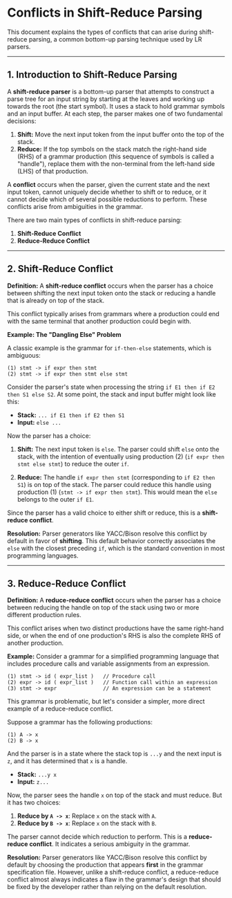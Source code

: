 # Conflicts in Shift-Reduce Parsing

This document explains the types of conflicts that can arise during shift-reduce parsing, a common bottom-up parsing technique used by LR parsers.

---

## 1. Introduction to Shift-Reduce Parsing

A **shift-reduce parser** is a bottom-up parser that attempts to construct a parse tree for an input string by starting at the leaves and working up towards the root (the start symbol). It uses a stack to hold grammar symbols and an input buffer. At each step, the parser makes one of two fundamental decisions:

1.  **Shift:** Move the next input token from the input buffer onto the top of the stack.
2.  **Reduce:** If the top symbols on the stack match the right-hand side (RHS) of a grammar production (this sequence of symbols is called a "handle"), replace them with the non-terminal from the left-hand side (LHS) of that production.

A **conflict** occurs when the parser, given the current state and the next input token, cannot uniquely decide whether to shift or to reduce, or it cannot decide which of several possible reductions to perform. These conflicts arise from ambiguities in the grammar.

There are two main types of conflicts in shift-reduce parsing:

1.  **Shift-Reduce Conflict**
2.  **Reduce-Reduce Conflict**

---

## 2. Shift-Reduce Conflict

**Definition:**
A **shift-reduce conflict** occurs when the parser has a choice between shifting the next input token onto the stack or reducing a handle that is already on top of the stack.

This conflict typically arises from grammars where a production could end with the same terminal that another production could begin with.

**Example: The "Dangling Else" Problem**

A classic example is the grammar for `if-then-else` statements, which is ambiguous:
```
(1) stmt -> if expr then stmt
(2) stmt -> if expr then stmt else stmt
```

Consider the parser's state when processing the string `if E1 then if E2 then S1 else S2`.
At some point, the stack and input buffer might look like this:

*   **Stack:** `... if E1 then if E2 then S1`
*   **Input:** `else ...`

Now the parser has a choice:

1.  **Shift:** The next input token is `else`. The parser could shift `else` onto the stack, with the intention of eventually using production (2) (`if expr then stmt else stmt`) to reduce the outer `if`.

2.  **Reduce:** The handle `if expr then stmt` (corresponding to `if E2 then S1`) is on top of the stack. The parser could reduce this handle using production (1) (`stmt -> if expr then stmt`). This would mean the `else` belongs to the outer `if E1`.

Since the parser has a valid choice to either shift or reduce, this is a **shift-reduce conflict**.

**Resolution:**
Parser generators like YACC/Bison resolve this conflict by default in favor of **shifting**. This default behavior correctly associates the `else` with the closest preceding `if`, which is the standard convention in most programming languages.

---

## 3. Reduce-Reduce Conflict

**Definition:**
A **reduce-reduce conflict** occurs when the parser has a choice between reducing the handle on top of the stack using two or more different production rules.

This conflict arises when two distinct productions have the same right-hand side, or when the end of one production's RHS is also the complete RHS of another production.

**Example:**
Consider a grammar for a simplified programming language that includes procedure calls and variable assignments from an expression.
```
(1) stmt -> id ( expr_list )   // Procedure call
(2) expr -> id ( expr_list )   // Function call within an expression
(3) stmt -> expr               // An expression can be a statement
```
This grammar is problematic, but let's consider a simpler, more direct example of a reduce-reduce conflict.

Suppose a grammar has the following productions:
```
(1) A -> x
(2) B -> x
```
And the parser is in a state where the stack top is `...y` and the next input is `z`, and it has determined that `x` is a handle.
*   **Stack:** `...y x`
*   **Input:** `z...`

Now, the parser sees the handle `x` on top of the stack and must reduce. But it has two choices:

1.  **Reduce by `A -> x`**: Replace `x` on the stack with `A`.
2.  **Reduce by `B -> x`**: Replace `x` on the stack with `B`.

The parser cannot decide which reduction to perform. This is a **reduce-reduce conflict**. It indicates a serious ambiguity in the grammar.

**Resolution:**
Parser generators like YACC/Bison resolve this conflict by default by choosing the production that appears **first** in the grammar specification file. However, unlike a shift-reduce conflict, a reduce-reduce conflict almost always indicates a flaw in the grammar's design that should be fixed by the developer rather than relying on the default resolution. 